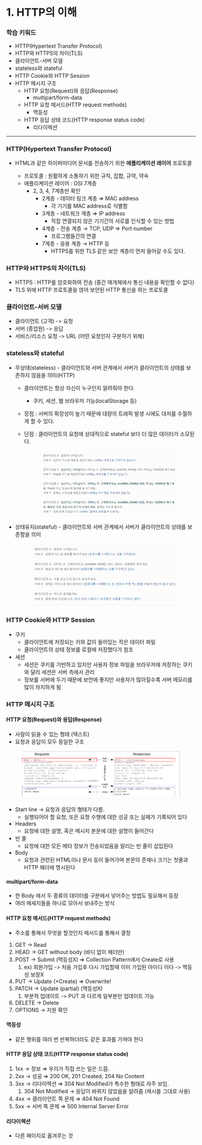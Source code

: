 # 1. HTTP의 이해

### 학습 키워드

* HTTP(Hypertext Transfer Protocol)
* HTTP와 HTTPS의 차이(TLS)
* 클라이언트-서버 모델
* stateless와 stateful
* HTTP Cookie와 HTTP Session
* HTTP 메시지 구조
  * HTTP 요청(Request)와 응답(Response)
    * multipart/form-data
  * HTTP 요청 메서드(HTTP request methods)
    * 멱등성
  * HTTP 응답 상태 코드(HTTP response status code)
    * 리다이렉션



***



### HTTP(Hypertext Transfer Protocol)

*   HTML과 같은 하이퍼미디어 문서를 전송하기 위한 **애플리케이션 레이어** 프로토콜

    * 프로토콜 : 원활하게 소통하기 위한 규칙, 집합, 규약, 약속
    * 애플리케이션 레이어 : OSI 7계층
      * 2, 3, 4, 7계층만 확인
        * 2계층 - 데이터 링크 계층 ⇒ MAC address
          * 각 기기를 MAC address로 식별함
        * 3계층 - 네트워크 계층 ⇒ IP address
          * 직접 연결되지 않은 기기간의 서로를 인식할 수 있는 방법
        * 4계층 - 전송 계층 → TCP, UDP ⇒ Port number
          * 프로그램들간의 연결
        * 7계층 - 응용 계층 → HTTP 등
          * HTTPS를 위한 TLS 같은 보안 계층이 먼저 들어갈 수도 있다.



### HTTP와 HTTPS의 차이(TLS)

* HTTPS : HTTP를 암호화하여 전송 (중간  매개체에서 통신 내용을 확인할 수 없다)
* TLS 위에 HTTP 프로토콜을 얹어 보안된 HTTP 통신을 하는 프로토콜



### 클라이언트-서버 모델

* 클라이언트 (고객) -> 요청
* 서버 (종업원) -> 응답
* 서비스/리소스 요청 -> URL (어떤  요청인지 구분하기 위해)



### stateless와 stateful

* 무상태(stateless) - 클라이언트와 서버 관계에서 서버가 클라이언트의 상태를 보존하지 않음을 의미(HTTP)&#x20;
  * 클라이언트는 항상 자신이 누구인지 알려줘야 한다.
    * 쿠키, 세션, 웹 브라우저 기능(localStorage 등)
  * 장점 : 서버의 확장성이 높기 때문에 대량의 트래픽 발생 시에도 대처를 수월하게 할 수 있다.
  *   단점 : 클라이언트의 요청에 상대적으로 stateful 보다 더 많은 데이터가 소모된다.

      <figure><img src="../.gitbook/assets/image (2) (1).png" alt=""><figcaption></figcaption></figure>
*   상태유지(stateful) - 클라이언트와 서버 관계에서 서버가 클라이언트의 상태를 보존함을 의미



    <figure><img src="../.gitbook/assets/image (1).png" alt=""><figcaption></figcaption></figure>



### HTTP Cookie와 HTTP Session

* 쿠키
  * 클라이언트에 저장되는 키와 값이 들어있는 작은 데이터 파일
  * 클라이언트의 상태 정보를 로컬에 저장했다가 참조
* 세션
  * 세션은 쿠키를 기반하고 있지만 사용자 정보 파일을 브라우저에 저장하는 쿠키와 달리 세션은 서버 측에서 관리
  * 정보를 서버에 두기 때문에 보안에 좋지만 사용자가 많아질수록 서버 메모리를 많이 차지하게 됨



### HTTP 메시지 구조

#### HTTP 요청(Request)와 응답(Response)

* 사람이 읽을 수 있는 형태 (텍스트)
* 요청과 응답이 모두 동일한 구조

<figure><img src="../.gitbook/assets/image (1) (1) (1).png" alt=""><figcaption></figcaption></figure>

* Start line → 요청과 응답의 형태가 다름.
  * 실행되어야 할 요청, 또은 요청 수행에 대한 성공 또는 실패가 기록되어 있다
* Headers
  * 요청에 대한 설명, 혹은 메시지 본문에 대한 설명이 들어간다
* 빈 줄
  * 요청에 대한 모든 메타 정보가 전송되었음을 알리는 빈 줄이 삽입된다
* Body
  * 요청과 관련된 HTML이나 문서 등이 들어가며 본문의 존재나 크기는 첫줄과 HTTP 헤더에 명시된다

#### multipart/form-data

* 한 Body 에서 두 종류의 데이터를 구분에서 넣어주는 방법도 필요해서 등장
* 여러 메세지들을 하나로 모아서 보내주는 방식



#### HTTP 요청 메서드(HTTP request methods)

* 주소를 통해서 무엇을 할것인지 메서드를 통해서 결정

1. GET → Read
2. HEAD → GET without body (바디  없이 헤더만)
3. POST → Submit (멱등성X) ⇒ Collection Pattern에서 Create로 사용
   1. ex) 회원가입 -> 처음 가입후 다시 가입할때 이미 가입된 아이디  이다 -> 멱등성 보장X
4. PUT → Update (+Create) ⇒ Overwrite!
5. PATCH → Update (partial) (멱등성X)
   1. 부분적 업데이트 -> PUT 과 다르게 일부분만 업데이트 가능
6. DELETE → Delete
7. OPTIONS → 지원 확인

#### 멱등성&#x20;

* 같은 행위를 여러 번 반복하더라도 같은 효과를 가져야 한다



#### HTTP 응답 상태 코드(HTTP response status code)

1. 1xx → 정보 ⇒ 우리가 직접 쓰는 일은 드믐.
2. 2xx → 성공 ⇒ 200 OK, 201 Created, 204 No Content
3. 3xx → 리다이렉션 ⇒ 304 Not Modified가 특수한 형태로 자주 보임.
   1. 304 Not Modified -> 응답이 바뀌지 않았음을 알려줌 (캐시를  그대로 사용)
4. 4xx → 클라이언트 쪽 문제 ⇒ 404 Not Found
5. 5xx → 서버 쪽 문제 ⇒ 500 Internal Server Error

#### 리다이렉션

* 다른 페이지로 옮겨주는 것

